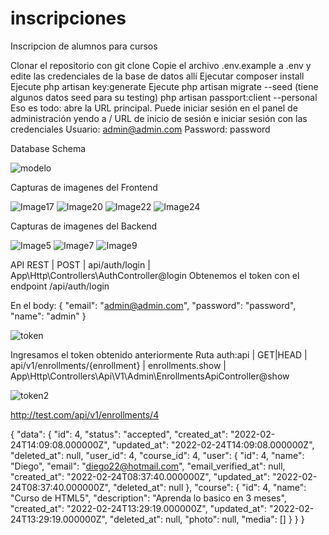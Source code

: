 # inscripciones
Inscripcion de alumnos para cursos

Clonar el repositorio con git clone
Copie el archivo .env.example a .env y edite las credenciales de la base de datos allí
Ejecutar composer install
Ejecute php artisan key:generate
Ejecute php artisan migrate --seed (tiene algunos datos seed para su testing)
php artisan passport:client --personal
Eso es todo: abre la URL principal.
Puede iniciar sesión en el panel de administración yendo a / URL de inicio de sesión e iniciar sesión con las credenciales 
Usuario: admin@admin.com
Password: password



Database Schema

![modelo](https://user-images.githubusercontent.com/58869926/155495868-425f3a44-1010-467b-89af-627f16e1d57b.jpg)

Capturas de imagenes del Frontend

![Image17](https://user-images.githubusercontent.com/58869926/155534779-133b6c83-6b03-4227-b54c-a192e8d3a11e.jpg)
![Image20](https://user-images.githubusercontent.com/58869926/155534786-e8eb42ef-2ba1-4b7a-841c-a0f1e679cb61.jpg)
![Image22](https://user-images.githubusercontent.com/58869926/155534788-68f339aa-a471-4635-a07f-c41d227e7dfd.jpg)
![Image24](https://user-images.githubusercontent.com/58869926/155534790-49200440-6409-4c07-82ab-a478b027fa52.jpg)

Capturas de imagenes del Backend

![Image5](https://user-images.githubusercontent.com/58869926/155495904-398c1962-9ff2-4917-ae57-111d5a1edd76.jpg)
![Image7](https://user-images.githubusercontent.com/58869926/155495911-57d8d5bf-6f79-4744-a979-dbbeb404b37f.jpg)
![Image9](https://user-images.githubusercontent.com/58869926/155495917-4e211af4-dd0e-4278-bd11-e10b9ec0354c.jpg)

API REST
| POST      | api/auth/login  | App\Http\Controllers\AuthController@login 
Obtenemos el token con el endpoint /api/auth/login

En el body:
{
    "email": "admin@admin.com",
    "password": "password",
    "name": "admin"
}

![token](https://user-images.githubusercontent.com/58869926/155538651-19257c7d-1490-428b-b167-ca5ed82b7160.jpg)

Ingresamos el token obtenido anteriormente
Ruta
auth:api   |
GET|HEAD  | api/v1/enrollments/{enrollment} | enrollments.show  | App\Http\Controllers\Api\V1\Admin\EnrollmentsApiController@show  


![token2](https://user-images.githubusercontent.com/58869926/155540493-47b1c2c4-b34a-44da-af3f-66169265c111.jpg)

http://test.com/api/v1/enrollments/4

{
    "data": {
        "id": 4,
        "status": "accepted",
        "created_at": "2022-02-24T14:09:08.000000Z",
        "updated_at": "2022-02-24T14:09:08.000000Z",
        "deleted_at": null,
        "user_id": 4,
        "course_id": 4,
        "user": {
            "id": 4,
            "name": "Diego",
            "email": "diego22@hotmail.com",
            "email_verified_at": null,
            "created_at": "2022-02-24T08:37:40.000000Z",
            "updated_at": "2022-02-24T08:37:40.000000Z",
            "deleted_at": null
        },
        "course": {
            "id": 4,
            "name": "Curso de HTML5",
            "description": "Aprenda lo basico en 3 meses",
            "created_at": "2022-02-24T13:29:19.000000Z",
            "updated_at": "2022-02-24T13:29:19.000000Z",
            "deleted_at": null,
            "photo": null,
            "media": []
        }
    }
}

